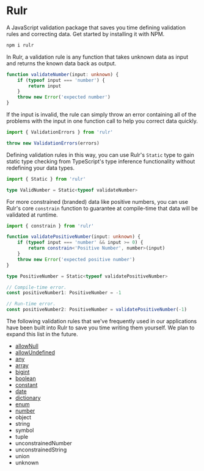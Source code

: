 # Rulr

A JavaScript validation package that saves you time defining validation rules and correcting data. Get started by installing it with NPM.

```sh
npm i rulr
```

In Rulr, a validation rule is any function that takes unknown data as input and returns the known data back as output.

```ts
function validateNumber(input: unknown) {
	if (typeof input === 'number') {
		return input
	}
	throw new Error('expected number')
}
```

If the input is invalid, the rule can simply throw an error containing all of the problems with the input in one function call to help you correct data quickly.

```ts
import { ValidationErrors } from 'rulr'

throw new ValidationErrors(errors)
```

Defining validation rules in this way, you can use Rulr's `Static` type to gain static type checking from TypeScript's type inference functionality without redefining your data types.

```ts
import { Static } from 'rulr'

type ValidNumber = Static<typeof validateNumber>
```

For more constrained (branded) data like positive numbers, you can use Rulr's core `constrain` function to guarantee at compile-time that data will be validated at runtime.

```ts
import { constrain } from 'rulr'

function validatePositiveNumber(input: unknown) {
	if (typeof input === 'number' && input >= 0) {
		return constrain<'Positive Number', number>(input)
	}
	throw new Error('expected positive number')
}

type PositiveNumber = Static<typeof validatePositiveNumber>

// Compile-time error.
const positiveNumber1: PositiveNumber = -1

// Run-time error.
const positiveNumber2: PositiveNumber = validatePositiveNumber(-1)
```

The following validation rules that we've frequently used in our applications have been built into Rulr to save you time writing them yourself. We plan to expand this list in the future.

- [allowNull](./src/higherOrderRules/allowNull/readme.md)
- [allowUndefined](./src/higherOrderRules/allowUndefined/readme.md)
- [any](./src/valueRules/any/readme.md)
- [array](./src/higherOrderRules/array/readme.md)
- [bigint](./src/valueRules/bigint/readme.md)
- [boolean](./src/valueRules/boolean/readme.md)
- [constant](./src/valueRules/constant/readme.md)
- [date](./src/valueRules/date/readme.md)
- [dictionary](./src/higherOrderRules/dictionary/readme.md)
- [enum](./src/valueRules/enum/readme.md)
- [number](./src/constrainedValues/number/readme.md)
- object
- string
- symbol
- tuple
- unconstrainedNumber
- unconstrainedString
- union
- unknown
